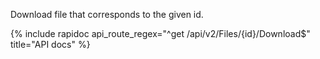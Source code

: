 Download file that corresponds to the given id.

{% include rapidoc api_route_regex="^get /api/v2/Files/{id}/Download$" title="API docs" %}
